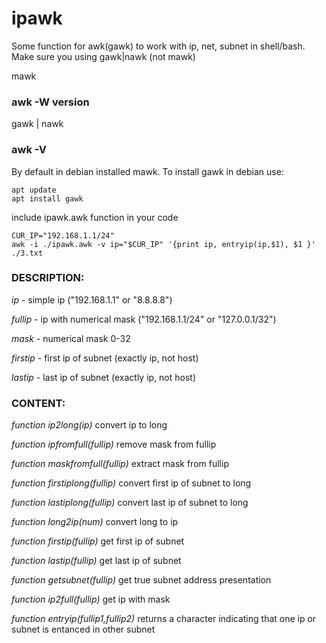 # ipawk
Some function for awk(gawk) to work with ip, net, subnet in shell/bash. Make sure you using gawk|nawk (not mawk)

mawk
### awk -W version

gawk | nawk
### awk -V

By default in debian installed mawk. To install gawk in debian use:
```
apt update
apt install gawk
```

include ipawk.awk function in your code
```
CUR_IP="192.168.1.1/24"
awk -i ./ipawk.awk -v ip="$CUR_IP" '{print ip, entryip(ip,$1), $1 }' ./3.txt
```

### DESCRIPTION:

*ip* - simple ip ("192.168.1.1" or "8.8.8.8")

*fullip* - ip with numerical mask ("192.168.1.1/24" or "127.0.0.1/32")

*mask* - numerical mask 0-32

*firstip* - first ip of subnet (exactly ip, not host)

*lastip* - last ip of subnet (exactly ip, not host)


### CONTENT:

*function ip2long(ip)* convert ip to long

*function ipfromfull(fullip)* remove mask from fullip

*function maskfromfull(fullip)* extract mask from fullip

*function firstiplong(fullip)* convert first ip of subnet to long

*function lastiplong(fullip)* convert last ip of subnet to long

*function long2ip(num)* convert long to ip

*function firstip(fullip)* get first ip of subnet

*function lastip(fullip)*  get last ip of subnet

*function getsubnet(fullip)* get true subnet address presentation

*function ip2full(fullip)* get ip with mask

*function entryip(fullip1,fullip2)* returns a character indicating that one ip or subnet is entanced in other subnet

  
